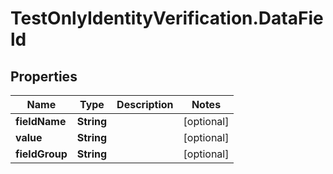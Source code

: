 # TestOnlyIdentityVerification.DataField

## Properties

Name | Type | Description | Notes
------------ | ------------- | ------------- | -------------
**fieldName** | **String** |  | [optional] 
**value** | **String** |  | [optional] 
**fieldGroup** | **String** |  | [optional] 


